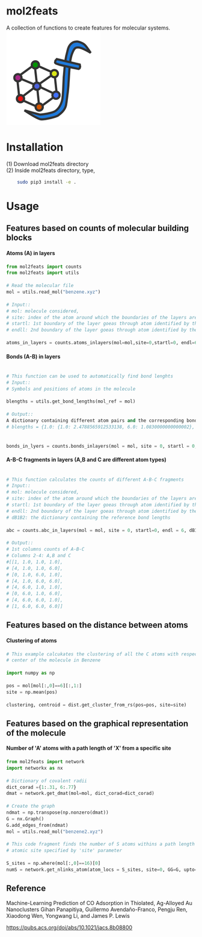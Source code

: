 # mol2feats
A collection of functions to create features for molecular systems.</br>
![Image of Yaktocat](https://github.com/gihanpanapitiya/mol2feats/blob/master/mol2feats/molf.png)</br>


# Installation
(1) Download mol2feats directory </br>
(2) Inside mol2feats directory, type,
```bash
    sudo pip3 install -e .
```

# Usage
## Features based on counts of molecular building blocks
#### Atoms (A) in layers

```python
from mol2feats import counts
from mol2feats import utils

# Read the molecular file
mol = utils.read_mol("benzene.xyz")

# Input:: 
# mol: molecule considered, 
# site: index of the atom around which the boundaries of the layers are centered,
# startl: 1st boundary of the layer goeas through atom identified by the index=startl,
# endll: 2nd boundary of the layer goeas through atom identified by the index=endl,

atoms_in_layers = counts.atoms_inlayers(mol=mol,site=0,startl=0, endl=6)

```

#### Bonds (A-B) in layers
```python

# This function can be used to automatically find bond lenghts
# Input:: 
# Symbols and positions of atoms in the molecule  

blengths = utils.get_bond_lengths(mol_ref = mol)

# Output:: 
A dictionary containing different atom pairs and the corresponding bond lenghts
# blengths = {1.0: {1.0: 2.4788565912533138, 6.0: 1.0830000000000002}, 6.0: {6.0: 1.3959999999999999}}


bonds_in_lyers = counts.bonds_inlayers(mol = mol, site = 0, startl = 0, endl = 6, dB1B2 = blengths)
```


#### A-B-C fragments in layers (A,B and C are different atom types)

```python

# This function calculates the counts of different A-B-C fragments
# Input:: 
# mol: molecule considered, 
# site: index of the atom around which the boundaries of the layers are centered,
# startl: 1st boundary of the layer goeas through atom identified by the index=startl,
# endll: 2nd boundary of the layer goeas through atom identified by the index=endl,
# dB1B2: the dictionary containing the reference bond lengths

abc = counts.abc_in_layers(mol = mol, site = 0, startl=0, endl = 6, dB1B2 = blengths)

# Output:: 
# 1st columns counts of A-B-C
# Columns 2-4: A,B and C
#[[1, 1.0, 1.0, 1.0],
# [4, 1.0, 1.0, 6.0],
# [0, 1.0, 6.0, 1.0],
# [4, 1.0, 6.0, 6.0],
# [4, 6.0, 1.0, 1.0],
# [0, 6.0, 1.0, 6.0],
# [4, 6.0, 6.0, 1.0],
# [1, 6.0, 6.0, 6.0]]

```

## Features based on the distance between atoms

#### Clustering of atoms
```python
# This example calcukates the clustering of all the C atoms with respect to the 
# center of the molecule in Benzene

import numpy as np

pos = mol[mol[:,0]==6][:,1:]
site = np.mean(pos)

clustering, centroid = dist.get_cluster_from_rs(pos=pos, site=site)

```

## Features based on the graphical representation of the molecule


#### Number of 'A' atoms with a path length of 'X' from a specific site
``` Python
from mol2feats import network
import networkx as nx

# Dictionary of covalent radii  
dict_corad ={1:.31, 6:.77}
dmat = network.get_dmat(mol=mol, dict_corad=dict_corad)

# Create the graph
ndmat = np.transpose(np.nonzero(dmat))
G = nx.Graph()
G.add_edges_from(ndmat)
mol = utils.read_mol("benzene2.xyz")

# This code fragment finds the number of S atoms withins a path length of 3 from 
# atomic site specified by 'site' parameter

S_sites = np.where(mol[:,0]==16)[0]
numS = network.get_nlinks_atom(atom_locs = S_sites, site=0, GG=G, upto=5)

```

## Reference
Machine-Learning Prediction of CO Adsorption in Thiolated, Ag-Alloyed Au Nanoclusters
Gihan Panapitiya, Guillermo Avendaño-Franco, Pengju Ren, Xiaodong Wen, Yongwang Li, and James P. Lewis

https://pubs.acs.org/doi/abs/10.1021/jacs.8b08800
